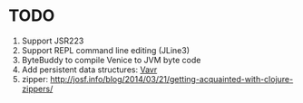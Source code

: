 # TODO

1. Support JSR223
1. Support REPL command line editing (JLine3)
1. ByteBuddy to compile Venice to JVM byte code
1. Add persistent data structures: [Vavr](https://github.com/vavr-io/vavr)
1. zipper: http://josf.info/blog/2014/03/21/getting-acquainted-with-clojure-zippers/
